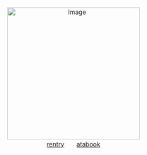 　　　　　　　　 　　　　　　　　

　　　　　　　　 　
<p align="center">
  <img src="https://files.catbox.moe/om0714.png" alt="Image" width="300" height="300">
  <br>
  <a href="https://rentry.co/charlieemily">rentry</a>　　<a href="https://charlie.atabook.org">atabook</a>
</p>


　　　　　　　　 　　　　　　　　

　　　　　　　　 　　　　　　　　 　　　　　

